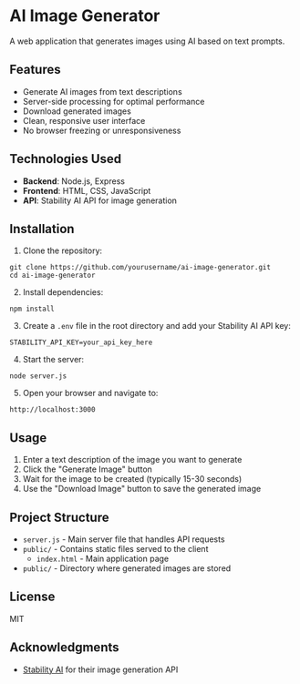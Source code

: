 # AI Image Generator

A web application that generates images using AI based on text prompts.

## Features

- Generate AI images from text descriptions
- Server-side processing for optimal performance
- Download generated images
- Clean, responsive user interface
- No browser freezing or unresponsiveness

## Technologies Used

- **Backend**: Node.js, Express
- **Frontend**: HTML, CSS, JavaScript
- **API**: Stability AI API for image generation

## Installation

1. Clone the repository:
```
git clone https://github.com/yourusername/ai-image-generator.git
cd ai-image-generator
```

2. Install dependencies:
```
npm install
```

3. Create a `.env` file in the root directory and add your Stability AI API key:
```
STABILITY_API_KEY=your_api_key_here
```

4. Start the server:
```
node server.js
```

5. Open your browser and navigate to:
```
http://localhost:3000
```

## Usage

1. Enter a text description of the image you want to generate
2. Click the "Generate Image" button
3. Wait for the image to be created (typically 15-30 seconds)
4. Use the "Download Image" button to save the generated image

## Project Structure

- `server.js` - Main server file that handles API requests
- `public/` - Contains static files served to the client
  - `index.html` - Main application page
- `public/` - Directory where generated images are stored

## License

MIT

## Acknowledgments

- [Stability AI](https://stability.ai/) for their image generation API
